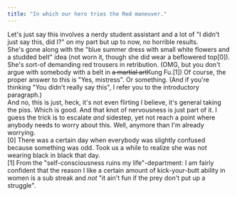 ```yaml
---
title: "In which our hero tries the Red maneuver."
---
```


<p>Let's just say this involves a nerdy student assistant and a lot of "I didn't just say this, did I?" on my part but up to now, no horrible results.
<br/>
She's gone along with the "blue summer dress with small white flowers and a studded belt" idea (not worn it, though she did wear a beflowered top[0]). She's sort-of demanding red trousers in retribution. (OMG, but you don't argue with somebody with a belt in <s>a martial art</s>Kung Fu.[1]) Of course, the proper answer to this is "Yes, mistress". Or  something. (And if you're thinking "You didn't really say this", I refer you to the introductory paragraph.)
<br/>
And no, this is just, heck, it's not even flirting I believe, it's general taking the piss. Which is good. And that knot of nervousness is just part of it. I guess the trick is to escalate <em>and</em> sidestep, yet not reach a point where anybody needs to worry about this. Well, anymore than I'm already worrying.
<br/>
[0] There was a certain day when everybody was slightly confused because something was odd. Took us a while to realize she was not wearing black in black that day.
<br/>
[1] From the "self-consciousness ruins my life"-department: I am fairly confident that the reason I like a certain amount of kick-your-butt ability in women is a sub streak and <em>not</em> "it ain't fun if the prey don't put up a struggle".</p>
